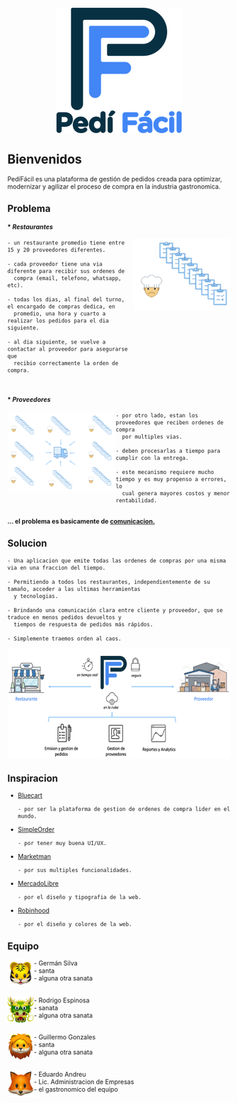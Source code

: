 
<p align="center">
  <img src="design/logos/logos_README/logoPediFacil_README.png">
</p>

<h1>Bienvenidos</h1>
PedíFácil es una plataforma de gestión de pedidos creada para optimizar, modernizar y agilizar el proceso de compra en la industria gastronomica.<br>

<h2>Problema</h2>

<h4 align="left">* <em>Restaurantes</em></h4>

<img align="right" width="218" height="160" src="design/logos/logos_README/img_chefOrder_README.png">

    - un restaurante promedio tiene entre 15 y 20 proveedores diferentes.
    
    - cada proveedor tiene una via diferente para recibir sus ordenes de 
      compra (email, telefono, whatsapp, etc).
      
    - todas los dias, al final del turno, el encargado de compras dedica, en 
      promedio, una hora y cuarto a realizar los pedidos para el dia siguiente.
      
    - al dia siguiente, se vuelve a contactar al proveedor para asegurarse que
      recibio correctamente la orden de compra.

</br>
<h4 align="left">* <em>Proveedores</em></h4>

<img align="left" width="245" height="180" src="design/logos/logos_README/img_supplierProcess_README.png">

    - por otro lado, estan los proveedores que reciben ordenes de compra 
      por multiples vias.
      
    - deben procesarlas a tiempo para cumplir con la entrega.
      
    - este mecanismo requiere mucho tiempo y es muy propenso a errores, lo 
      cual genera mayores costos y menor rentabilidad.
</br>

<h4 align="center" style="display: inline" style="clear:none">... el problema es basicamente de <u>comunicacion.</u></h4>

<h2>Solucion</h2>

    - Una aplicacion que emite todas las ordenes de compras por una misma via en una fraccion del tiempo.
    
    - Permitiendo a todos los restaurantes, independientemente de su tamaño, acceder a las ultimas herramientas
      y tecnologias.
    
    - Brindando una comunicación clara entre cliente y proveedor, que se traduce en menos pedidos devueltos y 
      tiempos de respuesta de pedidos más rápidos.
      
    - Simplemente traemos orden al caos.

<p align="center">
  <img width="600" height="250" src="design/logos/logos_README/img_process_README.png">
</p>


<h2>Inspiracion</h2>

* <a href="https://www.bluecart.com" target="_blank">Bluecart</a><br>

      - por ser la plataforma de gestion de ordenes de compra lider en el mundo.

* <a href="https://www.simpleorder.com" target="_blank">SimpleOrder</a><br>

      - por tener muy buena UI/UX.
      
* <a href="https://www.marketman.com" target="_blank">Marketman</a><br>

      - por sus multiples funcionalidades.

* <a href="https://www.mercadolibre.com" target="_blank">MercadoLibre</a><br>

      - por el diseño y tipografia de la web.
  
* <a href="https://www.robinhood.com" target="_blank">Robinhood</a><br>

      - por el diseño y colores de la web.

<h2>Equipo</h2>

  <img align="left" width="60" height="60" src="design/logos/logos_README/team7_README.png">
  - Germán Silva<br>
  - santa<br>
  - alguna otra sanata<br>
  <h6></h6>
  <img align="left" width="60" height="60" src="design/logos/logos_README/team8_README.png">
  - Rodrigo Espinosa<br>
  - sanata<br>
  - alguna otra sanata<br>
  <h6></h6>
  <img align="left" width="60" height="60" src="design/logos/logos_README/team5_README.png">
  - Guillermo Gonzales<br>
  - santa<br>
  - alguna otra sanata<br>
  <h6></h6>
  <img align="left" width="60" height="60" src="design/logos/logos_README/team6_README.png">
  - Eduardo Andreu<br>
  - Lic. Administracion de Empresas<br>
  - el gastronomico del equipo<br>
  <h6></h6>

